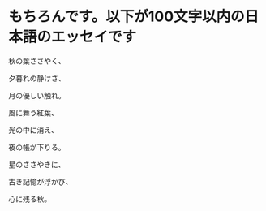 # もちろんです。以下が100文字以内の日本語のエッセイです

秋の葉ささやく、

夕暮れの静けさ、

月の優しい触れ。


風に舞う紅葉、

光の中に消え、

夜の帳が下りる。


星のささやきに、

古き記憶が浮かび、

心に残る秋。
